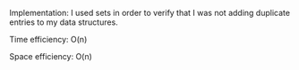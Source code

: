 Implementation:
    I used sets in order to verify that I was not adding duplicate entries to my data structures.

Time efficiency:
    O(n)

Space efficiency:
    O(n)